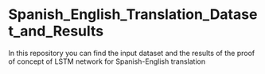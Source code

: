 # Spanish_English_Translation_Dataset_and_Results
In this repository you can find the input dataset and the results of the proof of concept of LSTM network for Spanish-English translation
